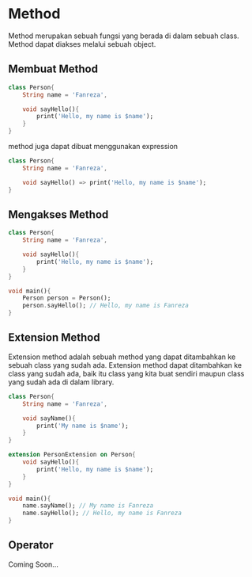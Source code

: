 # Method

Method merupakan sebuah fungsi yang berada di dalam sebuah class. Method dapat diakses melalui sebuah object.

## Membuat Method

```dart
class Person{
    String name = 'Fanreza',

    void sayHello(){
        print('Hello, my name is $name');
    }
}
```

method juga dapat dibuat menggunakan expression

```dart
class Person{
    String name = 'Fanreza',

    void sayHello() => print('Hello, my name is $name');
}
```

## Mengakses Method

```dart
class Person{
    String name = 'Fanreza',

    void sayHello(){
        print('Hello, my name is $name');
    }
}

void main(){
    Person person = Person();
    person.sayHello(); // Hello, my name is Fanreza
}
```

## Extension Method

Extension method adalah sebuah method yang dapat ditambahkan ke sebuah class yang sudah ada. Extension method dapat ditambahkan ke class yang sudah ada, baik itu class yang kita buat sendiri maupun class yang sudah ada di dalam library.

```dart
class Person{
    String name = 'Fanreza',

    void sayName(){
        print('My name is $name');
    }
}

extension PersonExtension on Person{
    void sayHello(){
        print('Hello, my name is $name');
    }
}

void main(){
    name.sayName(); // My name is Fanreza
    name.sayHello(); // Hello, my name is Fanreza
}
```

## Operator

Coming Soon...
